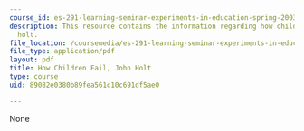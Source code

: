 ```yaml
---
course_id: es-291-learning-seminar-experiments-in-education-spring-2003
description: This resource contains the information regarding how children fail, john
  holt.
file_location: /coursemedia/es-291-learning-seminar-experiments-in-education-spring-2003/89082e0380b89fea561c10c691df5ae0_MITES_291S03_1b_holt.pdf
file_type: application/pdf
layout: pdf
title: How Children Fail, John Holt
type: course
uid: 89082e0380b89fea561c10c691df5ae0

---
```

None